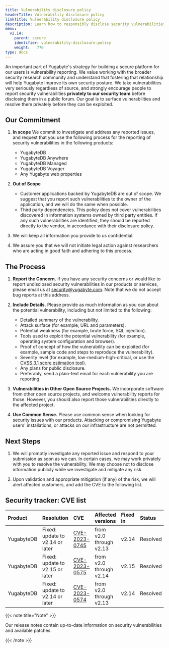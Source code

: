 ```yaml
---
title: Vulnerability disclosure policy
headerTitle: Vulnerability disclosure policy
linkTitle: Vulnerability disclosure policy
description: Learn how to responsibly disclose security vulnerabilities to Yugabyte
menu:
  v2.14:
    parent: secure
    identifier: vulnerability-disclosure-policy
    weight:   770
type: docs
---
```


An important part of Yugabyte's strategy for building a secure platform for our users is vulnerability reporting. We value working with the broader security research community and understand that fostering that relationship will help Yugabyte improve its own security posture. We take vulnerabilities very seriously regardless of source, and strongly encourage people to report security vulnerabilities **privately to our security team** before disclosing them in a public forum. Our goal is to surface vulnerabilities and resolve them privately before they can be exploited.

## Our Commitment

1. **In scope** We commit to investigate and address any reported issues, and request that you use the following process for the reporting of security vulnerabilities in the following products:

    * YugabyteDB
    * YugabyteDB Anywhere
    * YugabyteDB Managed
    * YugabyteDB Voyager
    * Any Yugabyte web properties

1. **Out of Scope**

    * Customer applications backed by YugabyteDB are out of scope. We suggest that you report such vulnerabilities to the owner of the application, and we will do the same when possible.
    * Third party dependencies. This policy does not cover vulnerabilities discovered in information systems owned by third party entities.  If any such vulnerabilities are identified, they should be reported directly to the vendor, in accordance with their disclosure policy.

1. We will keep all information you provide to us confidential.

1. We assure you that we will not initiate legal action against researchers who are acting in good faith and adhering to this process.

## The Process

1. **Report the Concern.** If you have any security concerns or would like to report undisclosed security vulnerabilities in our products or services, please email us at [security@yugabyte.com](mailto:security@yugabyte.com). Note that we do not accept bug reports at this address.

1. **Include Details.** Please provide as much information as you can about the potential vulnerability, including but not limited to the following:

    * Detailed summary of the vulnerability.
    * Attack surface (for example, URL and parameters).
    * Potential weakness (for example, brute force, SQL injection).
    * Tools used to exploit the potential vulnerability (for example, operating system configuration and browser).
    * Proof of concept of how the vulnerability can be exploited (for example, sample code and steps to reproduce the vulnerability).
    * Severity level (for example, low-medium-high-critical, or use the [CVSS 3.1 score estimation tool](https://www.first.org/cvss/user-guide)).
    * Any plans for public disclosure.
    * Preferably, send a plain-text email for each vulnerability you are reporting.

1. **Vulnerabilities in Other Open Source Projects.** We incorporate software from other open source projects, and welcome vulnerability reports for those. However, you should also report those vulnerabilities directly to the affected project.

1. **Use Common Sense.** Please use common sense when looking for security issues with our products. Attacking or compromising Yugabyte users' installations, or attacks on our infrastructure are not permitted.

## Next Steps

1. We will promptly investigate any reported issue and respond to your submission as soon as we can. In certain cases, we may work privately with you to resolve the vulnerability. We may choose not to disclose information publicly while we investigate and mitigate any risk.

1. Upon validation and appropriate mitigation (if any) of the risk, we will alert affected customers, and add the CVE to the following list.

## Security tracker: CVE list

| Product | Resolution | CVE | Affected versions | Fixed in | Status |
| :------ | :--------- | :-- | :---------------- | :------- | :----- |
| YugabyteDB | Fixed: update to v2.14 or later | [CVE-2023-0745](https://www.cve.org/CVERecord?id=CVE-2023-0745) | from v2.0 through v2.13 | v2.14 | Resolved |
| YugabyteDB | Fixed: update to v2.15 or later | [CVE-2023-0575](https://www.cve.org/CVERecord?id=CVE-2023-0575) | from v2.0 through v2.14 | v2.15 | Resolved |
| YugabyteDB | Fixed: update to v2.14 or later | [CVE-2023-0574](https://www.cve.org/CVERecord?id=CVE-2023-0574) | from v2.0 through v2.13 | v2.14 | Resolved |

{{< note title="Note" >}}

Our release notes contain up-to-date information on security vulnerabilities and available patches.

{{< /note >}}
